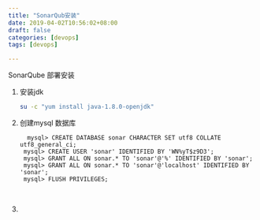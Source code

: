 ```yaml
---
title: "SonarQub安装"
date: 2019-04-02T10:56:02+08:00
draft: false  
categories: [devops]
tags: [devops]

---
```


SonarQube 部署安装

<!--more-->


1. 安装jdk   

   ```bash
   su -c "yum install java-1.8.0-openjdk"  
   ```

   

2. 创建mysql 数据库

   ```mysql
     mysql> CREATE DATABASE sonar CHARACTER SET utf8 COLLATE utf8_general_ci; 
   	mysql> CREATE USER 'sonar' IDENTIFIED BY 'WN%yT$z9D3';
   	mysql> GRANT ALL ON sonar.* TO 'sonar'@'%' IDENTIFIED BY 'sonar';
   	mysql> GRANT ALL ON sonar.* TO 'sonar'@'localhost' IDENTIFIED BY 'sonar';
   	mysql> FLUSH PRIVILEGES;   
   ```

   ​	

3. 